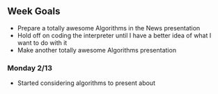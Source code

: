 ## Week Goals
 - Prepare a totally awesome Algorithms in the News presentation
 - Hold off on coding the interpreter until I have a better idea of what I want to do with it
 - Make another totally awesome Algorithms presentation
 
### Monday 2/13
 - Started considering algorithms to present about